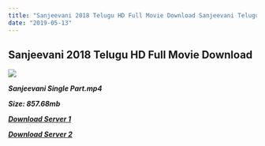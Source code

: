 ```yaml
---
title: "Sanjeevani 2018 Telugu HD Full Movie Download Sanjeevani Telugu HD Movie Download"
date: "2019-05-13"
---
```


## Sanjeevani 2018 Telugu HD Full Movie Download 

![](https://images.moviebuff.com/1fa2f513-b110-4809-83cd-59d2706e2654?w=1000)

**_Sanjeevani Single Part.mp4_**

**_Size: 857.68mb_**

**_[Download Server 1](https://openload.co/f/BWal5HhttDg)_**

**_[Download Server 2](https://openload.co/f/BWal5HhttDg)_**
